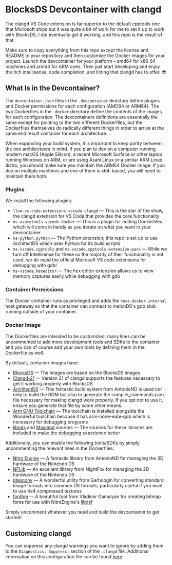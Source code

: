 # BlocksDS Devcontainer with clangd

The clangd VS Code extension is far superior to the default cpptools one that Microsoft ships but it was
quite a bit of work for me to set it up to work with BlocksDS. I did eventually get it working, and this repo
is the result of that.

Make sure to copy everything from this repo except the license and README to your repository and then customize the
Docker images for your project. Launch the devcontainer for your platform &ndash; amd64 for x86_64 machines and arm64
for ARM ones. Then just start developing and enjoy the rich intellisense, code completion, and linting that clangd has to offer. 😎

## What Is in the Devcontainer?
The `devcontainer.json` files in the `.devcontainer` directory define plugins and Docker permissions for each configuration (AMD64 or ARM64). The two Dockerfiles in the `.docker` directory define
the contents of the images for each configuration. The devcontainers definitions are essentially the same except for pointing to the two different Dockerfiles, but the Dockerfiles themselves do radically
different things in order to arrive at the same end result container for each architecture.

When expanding your build system, it is important to keep parity between the two architectures in mind. If you plan to dev on a computer running modern macOS (Apple Silicon), a recent Microsoft Surface or other
laptop running Windows on ARM, or are using Asahi Linux or a similar ARM Linux distro, you should make sure you maintain the ARM64 Docker image. If you dev on multiple machines and one of them is x64-based,
you will need to maintain them both.

### Plugins
We install the following plugins:
* `llvm-vs-code-extensions.vscode-clangd` &mdash; This is the star of the show, the clangd extension for VS Code that provides the core functionality
* `ms-azuretools.vscode-docker` &mdash; This is a plugin for editing Dockerfiles which will come in handy as you iterate on what you want in your devcontainer
* `ms-python.python` &mdash; The Python extension; this repo is set up to use ArchitectDS which uses Python for its build scripts
* `ms-vscode.cpptools` and `ms-vscode.cpptools-extension-pack` &mdash; While we turn off Intellisense for these so the majority of their functionality is not used, we do need the official Microsoft VS code extensions for debugging with gdb!
* `ms-vscode.hexeditor` &mdash; The hex editor extension allows us to view memory captures easily while debugging with gdb

### Container Permissions
The Docker container runs as privileged and adds the `host.docker.internal` host gateway so that the container can connect to melonDS's gdb stub running outside of your container.

### Docker Image
The Dockerfiles are intended to be customized; many lines can be uncommented to add more development tools and SDKs to the container and you can of course add your own tools by defining them in the Dockerfile as well.

By default, container images have:
* [BlocksDS](https://blocksds.skylyrac.net/docs/) &mdash; The images are based on the BlocksDS images
* [Clangd-21](https://clangd.llvm.org/) &mdash; Version 21 of clangd supports the features necessary to get it working properly with BlocksDS
* [ArchitectDS](https://github.com/AntonioND/architectds/) &mdash; This fantastic build system from AntonioND is used not only to build the ROM but also to generate the compile_commands.json file necessary for making clangd work properly. If you opt not to use it, ensure you generate that file by some other means.
* [Arm GNU Toolchain](https://developer.arm.com/downloads/-/arm-gnu-toolchain-downloads) &mdash; The toolchain is installed alongside the Wonderful toolchain because it has arm-none-eabi-gdb which is necessary for debugging programs
* [libnds](https://github.com/blocksds/libnds) and [Maxmod](https://github.com/blocksds/maxmod) sources &mdash; The sources for these libraries are included to make the debugging experience better

Additionally, you can enable the following tools/SDKs by simply uncommenting the relevant lines in the Dockerfiles:
* [Nitro Engine](https://github.com/AntonioND/nitro-engine/) &mdash; A fantastic library from AntonioND for managing the 3D hardware of the Nintendo DS
* [NFLib](https://github.com/knightfox75/nds_nflib) &mdash; An excellent library from NightFox for managing the 2D hardware of the Nintendo DS
* [ptexconv](https://github.com/Garhoogin/ptexconv) &mdash; A wonderful utility from Garhoogin for converting standard image formats into common DS formats; particularly useful if you want to use 4x4 compressed textures
* [fontbm](https://github.com/vladimirgamalyan/fontbm) &mdash; A beautiful tool from Vladimir Gamalyan for creating bitmap fonts for use with NitroEngine's [libdsf](https://github.com/AntonioND/libdsf)

Simply uncomment whatever you need and build the devcontainer to get started!

## Customizing clangd
You can suppress any clangd warnings you want to ignore by adding them to the `Diagnostics: Suppress:` section of the `.clangd` file. Additional information on this configuration file can be found [here](https://clangd.llvm.org/config.html).